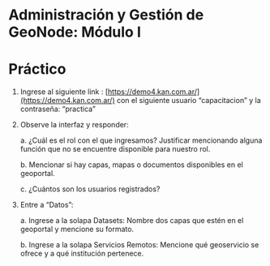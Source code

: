 # Administración y Gestión de GeoNode: Módulo I

# Práctico

1. Ingrese al siguiente link : [https://demo4.kan.com.ar/](https://demo4.kan.com.ar/) con el siguiente usuario “capacitacion” y la contraseña: “practica”

2. Observe la interfaz y responder:

    a. ¿Cuál es el rol con el que ingresamos? Justificar mencionando alguna función que no se encuentre disponible para nuestro rol.

    b. Mencionar si hay capas, mapas o documentos disponibles en el geoportal.

    c. ¿Cuántos son los usuarios registrados?

3. Entre a “Datos”:

    a. Ingrese a la solapa Datasets: Nombre dos capas que estén en el geoportal y mencione su formato.

    b. Ingrese a la solapa Servicios Remotos: Mencione qué geoservicio se ofrece y a qué institución pertenece.
